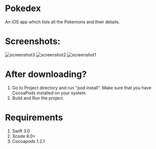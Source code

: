 # Pokedex

An iOS app which lists all the Pokemons and their details.


# Screenshots:
![screenshot3](https://user-images.githubusercontent.com/20210939/28180396-a3476514-6822-11e7-81be-a3e81b80b55f.png)
![screenshot2](https://user-images.githubusercontent.com/20210939/28180397-a34b75c8-6822-11e7-839d-7788cee01b2b.png)
![screenshot1](https://user-images.githubusercontent.com/20210939/28180398-a3d9000a-6822-11e7-8959-becbbadcb01b.png)

# After downloading?
1. Go to Project directory and run "pod install". Make sure that you have CocoaPods installed on your system.
2. Build and Run the project.

# Requirements
1. Swift 3.0
2. Xcode 8.0+
3. Cocoapods 1.2.1
